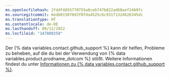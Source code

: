 ```yaml
---
ms.openlocfilehash: 2fddf4855770755a8ceb747b822ad68aef2469fc
ms.sourcegitcommit: 6edb015070d3f0fda4525c6c931f1324626345dc
ms.translationtype: HT
ms.contentlocale: de-DE
ms.lasthandoff: 09/12/2022
ms.locfileid: "147888258"
---
```

Der {% data variables.contact.github_support %} kann dir helfen, Probleme zu beheben, auf die du bei der Verwendung von {% data variables.product.prodname_dotcom %} stößt. Weitere Informationen findest du unter [Informationen zu {% data variables.contact.github_support %}](/github/working-with-github-support/about-github-support).

